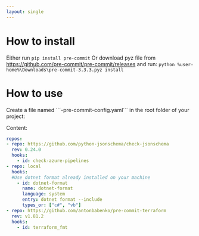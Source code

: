 ```yaml
---
layout: single
---
```


# How to install
Either run ```pip install pre-commit```
Or download pyz file from https://github.com/pre-commit/pre-commit/releases
and run: 
```python %user-home%\Downloads\pre-commit-3.3.3.pyz install```

# How to use
Create a file named ´´´-pre-commit-config.yaml´´´ in the root folder of your project: 

Content: 

````yaml
repos:
- repo: https://github.com/python-jsonschema/check-jsonschema
  rev: 0.24.0
  hooks:
    - id: check-azure-pipelines
- repo: local
  hooks:
  #Use dotnet format already installed on your machine
    - id: dotnet-format
      name: dotnet-format
      language: system
      entry: dotnet format --include
      types_or: ["c#", "vb"]
- repo: https://github.com/antonbabenko/pre-commit-terraform
  rev: v1.81.2
  hooks:
    - id: terraform_fmt
````
